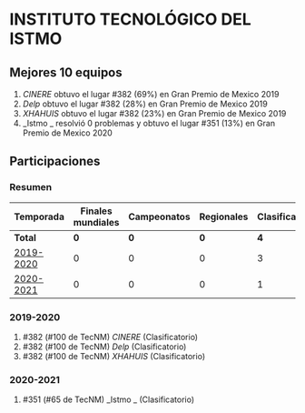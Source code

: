 ---
---

# INSTITUTO TECNOLÓGICO DEL ISTMO

## Mejores 10 equipos

1. _CINERE_ obtuvo el lugar #382 (69%) en Gran Premio de Mexico 2019
1. _Delp_ obtuvo el lugar #382 (28%) en Gran Premio de Mexico 2019
1. _XHAHUIS_ obtuvo el lugar #382 (23%) en Gran Premio de Mexico 2019
1. _Istmo _ resolvió 0 problemas y obtuvo el lugar #351 (13%) en Gran Premio de Mexico 2020

## Participaciones

### Resumen

| Temporada | Finales mundiales | Campeonatos | Regionales | Clasificatorios | Equipos |
| --- | --- | --- | --- | --- | --- |
| **Total** | **0** | **0** | **0** | **4** | **4** |
| [2019-2020](#2019-2020) | 0 | 0 | 0 | 3 | 3 |
| [2020-2021](#2020-2021) | 0 | 0 | 0 | 1 | 1 |

### 2019-2020

1. #382 (#100 de TecNM) _CINERE_ (Clasificatorio)
1. #382 (#100 de TecNM) _Delp_ (Clasificatorio)
1. #382 (#100 de TecNM) _XHAHUIS_ (Clasificatorio)

### 2020-2021

1. #351 (#65 de TecNM) _Istmo _ (Clasificatorio)



